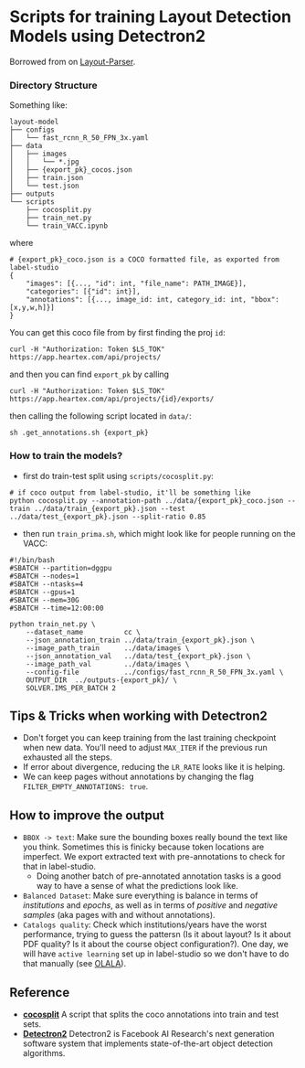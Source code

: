 # Scripts for training Layout Detection Models using Detectron2

Borrowed from on [Layout-Parser](https://github.com/Layout-Parser/layout-model-training/tree/master).

### Directory Structure

Something like:

```
layout-model  
├── configs
│   └── fast_rcnn_R_50_FPN_3x.yaml  
├── data    
│   ├── images
│   │   └── *.jpg 
│   ├── {export_pk}_cocos.json  
│   ├── train.json  
│   └── test.json  
├── outputs     
└── scripts
    ├── cocosplit.py
    ├── train_net.py
    └── train_VACC.ipynb   
```

where

```
# {export_pk}_coco.json is a COCO formatted file, as exported from label-studio
{
    "images": [{..., "id": int, "file_name": PATH_IMAGE}],
    "categories": [{"id": int}],
    "annotations": [{..., image_id: int, category_id: int, "bbox": [x,y,w,h]}]
}
```

You can get this coco file from by first finding the proj `id`:

```
curl -H "Authorization: Token $LS_TOK" https://app.heartex.com/api/projects/
```

and then you can find `export_pk` by calling 

```
curl -H "Authorization: Token $LS_TOK" https://app.heartex.com/api/projects/{id}/exports/ 
```

then calling the following script located in `data/`:

```
sh .get_annotations.sh {export_pk}
```

### How to train the models? 

 - first do train-test split using `scripts/cocosplit.py`:

```
# if coco output from label-studio, it'll be something like
python cocosplit.py --annotation-path ../data/{export_pk}_coco.json --train ../data/train_{export_pk}.json --test ../data/test_{export_pk}.json --split-ratio 0.85
```

 - then run `train_prima.sh`, which might look like for people running on the VACC:

```
#!/bin/bash
#SBATCH --partition=dggpu
#SBATCH --nodes=1
#SBATCH --ntasks=4
#SBATCH --gpus=1
#SBATCH --mem=30G
#SBATCH --time=12:00:00

python train_net.py \
    --dataset_name          cc \
    --json_annotation_train ../data/train_{export_pk}.json \
    --image_path_train      ../data/images \
    --json_annotation_val   ../data/test_{export_pk}.json \
    --image_path_val        ../data/images \
    --config-file           ../configs/fast_rcnn_R_50_FPN_3x.yaml \
    OUTPUT_DIR  ../outputs-{export_pk}/ \
    SOLVER.IMS_PER_BATCH 2 
```

## Tips & Tricks when working with Detectron2

- Don't forget you can keep training from the last training checkpoint when new data. You'll need to adjust `MAX_ITER` if the previous run exhausted all the steps.
- If error about divergence, reducing the `LR_RATE` looks like it is helping.
- We can keep pages without annotations by changing the flag `FILTER_EMPTY_ANNOTATIONS: true`. 

## How to improve the output

- `BBOX -> text`: Make sure the bounding boxes really bound the text like you think. Sometimes this is finicky because token locations are imperfect. We export extracted text with pre-annotations to check for that in label-studio.
   - Doing another batch of pre-annotated annotation tasks is a good way to have a sense of what the predictions look like.
- `Balanced Dataset`: Make sure everything is balance in terms of _institutions_ and _epochs_, as well as in terms of _positive_ and _negative samples_ (aka pages with and without annotations).
- `Catalogs quality`: Check which institutions/years have the worst performance, trying to guess the pattersn (Is it about layout? Is it about PDF quality? Is it about the course object configuration?). One day, we will have `active learning` set up in label-studio so we don't have to do that manually (see [OLALA](https://aclanthology.org/2022.nlpcss-1.19.pdf)).

## Reference 

- **[cocosplit](https://github.com/akarazniewicz/cocosplit)**  A script that splits the coco annotations into train and test sets.
- **[Detectron2](https://github.com/facebookresearch/detectron2)** Detectron2 is Facebook AI Research's next generation software system that implements state-of-the-art object detection algorithms. 
